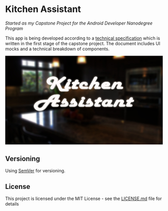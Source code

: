 # Kitchen Assistant
_Started as my Capstone Project for the Android Developer Nanodegree Program_

This app is being developed according to a [technical specification](Capstone_Stage1.pdf) which is written in the first stage of the capstone project. The document includes UI mocks and a technical breakdown of components.

![thumbnail](https://raw.githubusercontent.com/MusapKahraman/KitchenAssistant/master/docs/Screenshot_login.png)

## Versioning

Using [SemVer](http://semver.org/) for versioning.

## License

This project is licensed under the MIT License - see the [LICENSE.md](LICENSE.md) file for details
